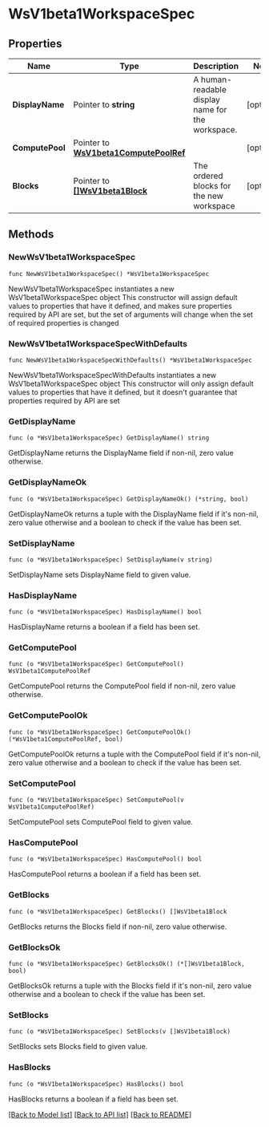 # WsV1beta1WorkspaceSpec

## Properties

Name | Type | Description | Notes
------------ | ------------- | ------------- | -------------
**DisplayName** | Pointer to **string** | A human-readable display name for the workspace. | [optional] 
**ComputePool** | Pointer to [**WsV1beta1ComputePoolRef**](WsV1beta1ComputePoolRef.md) |  | [optional] 
**Blocks** | Pointer to [**[]WsV1beta1Block**](WsV1beta1Block.md) | The ordered blocks for the new workspace | [optional] 

## Methods

### NewWsV1beta1WorkspaceSpec

`func NewWsV1beta1WorkspaceSpec() *WsV1beta1WorkspaceSpec`

NewWsV1beta1WorkspaceSpec instantiates a new WsV1beta1WorkspaceSpec object
This constructor will assign default values to properties that have it defined,
and makes sure properties required by API are set, but the set of arguments
will change when the set of required properties is changed

### NewWsV1beta1WorkspaceSpecWithDefaults

`func NewWsV1beta1WorkspaceSpecWithDefaults() *WsV1beta1WorkspaceSpec`

NewWsV1beta1WorkspaceSpecWithDefaults instantiates a new WsV1beta1WorkspaceSpec object
This constructor will only assign default values to properties that have it defined,
but it doesn't guarantee that properties required by API are set

### GetDisplayName

`func (o *WsV1beta1WorkspaceSpec) GetDisplayName() string`

GetDisplayName returns the DisplayName field if non-nil, zero value otherwise.

### GetDisplayNameOk

`func (o *WsV1beta1WorkspaceSpec) GetDisplayNameOk() (*string, bool)`

GetDisplayNameOk returns a tuple with the DisplayName field if it's non-nil, zero value otherwise
and a boolean to check if the value has been set.

### SetDisplayName

`func (o *WsV1beta1WorkspaceSpec) SetDisplayName(v string)`

SetDisplayName sets DisplayName field to given value.

### HasDisplayName

`func (o *WsV1beta1WorkspaceSpec) HasDisplayName() bool`

HasDisplayName returns a boolean if a field has been set.

### GetComputePool

`func (o *WsV1beta1WorkspaceSpec) GetComputePool() WsV1beta1ComputePoolRef`

GetComputePool returns the ComputePool field if non-nil, zero value otherwise.

### GetComputePoolOk

`func (o *WsV1beta1WorkspaceSpec) GetComputePoolOk() (*WsV1beta1ComputePoolRef, bool)`

GetComputePoolOk returns a tuple with the ComputePool field if it's non-nil, zero value otherwise
and a boolean to check if the value has been set.

### SetComputePool

`func (o *WsV1beta1WorkspaceSpec) SetComputePool(v WsV1beta1ComputePoolRef)`

SetComputePool sets ComputePool field to given value.

### HasComputePool

`func (o *WsV1beta1WorkspaceSpec) HasComputePool() bool`

HasComputePool returns a boolean if a field has been set.

### GetBlocks

`func (o *WsV1beta1WorkspaceSpec) GetBlocks() []WsV1beta1Block`

GetBlocks returns the Blocks field if non-nil, zero value otherwise.

### GetBlocksOk

`func (o *WsV1beta1WorkspaceSpec) GetBlocksOk() (*[]WsV1beta1Block, bool)`

GetBlocksOk returns a tuple with the Blocks field if it's non-nil, zero value otherwise
and a boolean to check if the value has been set.

### SetBlocks

`func (o *WsV1beta1WorkspaceSpec) SetBlocks(v []WsV1beta1Block)`

SetBlocks sets Blocks field to given value.

### HasBlocks

`func (o *WsV1beta1WorkspaceSpec) HasBlocks() bool`

HasBlocks returns a boolean if a field has been set.


[[Back to Model list]](../README.md#documentation-for-models) [[Back to API list]](../README.md#documentation-for-api-endpoints) [[Back to README]](../README.md)



